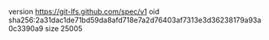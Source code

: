 version https://git-lfs.github.com/spec/v1
oid sha256:2a31dac1de71bd59da8afd718e7a2d76403af7313e3d36238179a93a0c3390a9
size 25005
